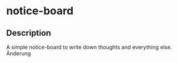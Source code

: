 # notice-board
## Description
A simple notice-board to write down thoughts and everything else.
Änderung